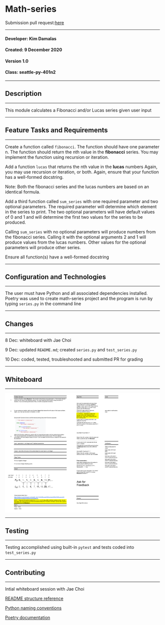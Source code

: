 
# Math-series

Submission pull request:[here](https://github.com/kimmyd70/math-series/pull/1)

__________
#### Developer: Kim Damalas
#### Created: 9 December 2020
#### Version 1.0 
#### Class: seattle-py-401n2
___________
## Description
___________

This module calculates a Fibonacci and/or Lucas series given user input
____________
## Feature Tasks and Requirements
___________

Create a function called `fibonacci`. The function should have one parameter n. The function should return the nth value in the **fibonacci** series. You may implement the function using recursion or iteration. 


Add a function `lucas` that returns the nth value in the **lucas** numbers Again, you may use recursion or iteration, or both. Again, ensure that your function has a well-formed docstring.

Note:  Both the fibonacci series and the lucas numbers are based on an identical formula. 

Add a third function called `sum_series` with one required parameter and two optional parameters. The required parameter will determine which element in the series to print. The two optional parameters will have default values of 0 and 1 and will determine the first two values for the series to be produced.

Calling `sum_series` with no optional parameters will produce numbers from the fibonacci series. Calling it with the optional arguments 2 and 1 will produce values from the lucas numbers. Other values for the optional parameters will produce other series. 

Ensure all function(s) have a well-formed docstring
______________

## Configuration and Technologies
__________

The user must have Python and all associated dependencies installed.  Poetry was used to create math-series project and the program is run by typing  `series.py` in the command line
___________
## Changes
__________

8 Dec: whiteboard with Jae Choi

9 Dec: updated `README.md`; created `series.py` and `test_series.py`

10 Dec: coded, tested, troubleshooted and submitted PR for grading

___________

## Whiteboard
____________

![whiteboard session](./assets/fib-and-lucas-whiteboard.png)
__________

## Testing
________
Testing accomplished using built-in `pytest` and tests coded into `test_series.py`
____________

## Contributing
____________
Intial whiteboard session with Jae Choi

[README structure reference](https://www.makeareadme.com/)

[Python naming conventions](https://www.python.org/dev/peps/pep-0008/)

[Poetry documentation](https://python-poetry.org/docs/)
